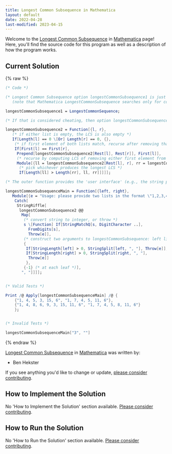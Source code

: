 ```yaml
---
title: Longest Common Subsequence in Mathematica
layout: default
date: 2022-04-28
last-modified: 2023-04-15
---
```


Welcome to the [Longest Common Subsequence](https://sampleprograms.io/projects/longest-common-subsequence) in [Mathematica](https://sampleprograms.io/languages/mathematica) page! Here, you'll find the source code for this program as well as a description of how the program works.

## Current Solution

{% raw %}

```mathematica
(* Code *)

(* Longest Common Subsequence option longestCommonSubsequence1 is just a Mathematica built-in
   (note that Mathematica LongestCommonSubsequence searches only for contiguous subsequences): *)

longestCommonSubsequence1 = LongestCommonSequence;

(* If that is considered cheating, then option longestCommonSubsequence2 implements it directly: *)

longestCommonSubsequence2 = Function[{l, r},
   (* if either list is empty, the LCS is also empty *)
   If[Length[l] == 0 \[Or] Length[r] == 0, {},
    (* if first element of both lists match, recurse after removing that element *)
    If[First[l] == First[r],
     Prepend[longestCommonSubsequence2[Rest[l], Rest[r]], First[l]],
     (* recurse by computing LCS of removing either first element from the left or from the right list *)
     Module[{ll = longestCommonSubsequence2[Rest[l], r], rr = longestCommonSubsequence2[l, Rest[r]]},
      (* pick whichever produces the longest LCS *)
      If[Length[ll] > Length[rr], ll, rr]]]]];

(* The outer function provides the 'user interface' (e.g., the string parsing): *)

longestCommonSubsequenceMain = Function[{left, right},
   Module[{e = "Usage: please provide two lists in the format \"1,2,3,4,5\""},
    Catch[
     StringRiffle[
      longestCommonSubsequence2 @@
       Map[
        (* convert string to integer, or throw *)
        s \[Function] If[StringMatchQ[s, DigitCharacter ..],
          FromDigits[s],
          Throw[e]],
        (* construct two arguments to longestCommonSubsequence: left list, right list *)
        {
         If[StringLength[left] > 0, StringSplit[left, ", "], Throw[e]],
         If[StringLength[right] > 0, StringSplit[right, ", "], 
          Throw[e]]
         },
        {-1} (* at each leaf *)],
       ", "]]]];


(* Valid Tests *)

Print /@ Apply[longestCommonSubsequenceMain] /@ {
    {"1, 4, 5, 3, 15, 6", "1, 7, 4, 5, 11, 6"},
    {"1, 4, 8, 6, 9, 3, 15, 11, 6", "1, 7, 4, 5, 8, 11, 6"}
    };


(* Invalid Tests *)

longestCommonSubsequenceMain["3", ""]
```

{% endraw %}

[Longest Common Subsequence](https://sampleprograms.io/projects/longest-common-subsequence) in [Mathematica](https://sampleprograms.io/languages/mathematica) was written by:

- Ben Hekster

If you see anything you'd like to change or update, [please consider contributing](https://github.com/TheRenegadeCoder/sample-programs).

## How to Implement the Solution

No 'How to Implement the Solution' section available. [Please consider contributing](https://github.com/TheRenegadeCoder/sample-programs-website).

## How to Run the Solution

No 'How to Run the Solution' section available. [Please consider contributing](https://github.com/TheRenegadeCoder/sample-programs-website).